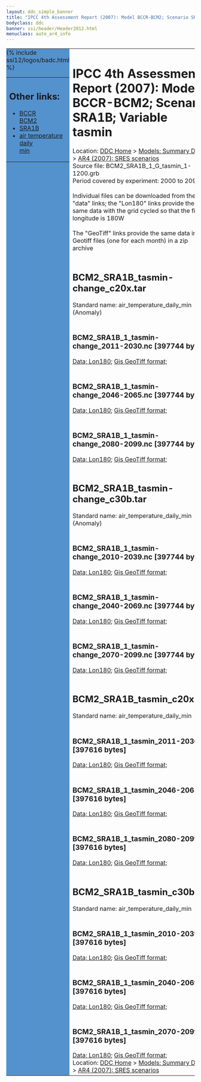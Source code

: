 ```yaml
---
layout: ddc_simple_banner
title: "IPCC 4th Assessment Report (2007): Model BCCR-BCM2; Scenario SRA1B; Variable tasmin"
bodyclass: ddc
banner: ssi/header/Header2012.html
menuclass: auto_ar4_info
---
```



<table width="100%" border="0" cellspacing="0" cellpadding="0" style="border-collapse: collapse;">
<tr style="margin:0;padding:0;border:0;">
<td style="margin:0;padding:0;border:0;height:1pt;width:150pt;background:#5492CD;" valign="top" >

<div id="lh-col2" class="auto_ar4_info">
<table class="menumain" bgcolor="#5492CD" cellspacing="0" width="100%" border="0">
<tr><td>
<h2> Other links:</h2>
<ul>
<li><a href="/auto/ar4/model-BCCR-BCM2.html">BCCR<br/>BCM2</a></li>
<li><a href="/auto/ar4/scenario-SRA1B.html">SRA1B</a></li>
<li><a href="/auto/ar4/var-air_temperature_daily_min.html">air temperature daily<br/> min</a></li>
</ul>
</td></tr>
{% include ssi12/logos/badc.html %}
</table>
</div>
</td>
<td><h1>IPCC 4th Assessment Report (2007): Model BCCR-BCM2; Scenario SRA1B; Variable tasmin</h1>

<!-- Breadcrumb1 -->
<div id="breadcrumb1" align="left">
Location: <a href="/index.html">DDC Home</a> > <a href="/sim/gcm_clim/">Models: Summary Data</a>
> <a href="/sim/gcm_clim/SRES_AR4/index.html">AR4 (2007): SRES scenarios</a>
</div>
<!-- End of Breadcrumb1 -->Source file: BCM2_SRA1B_1_G_tasmin_1-1200.grb
<br/>
Period covered by experiment: 2000 to 2099<br/>
<br/>Individual files can be downloaded from the "data" links; the "Lon180" links provide the same data
         with the grid cycled so that the first longitude is 180W<br/>
<br/>The "GeoTiff" links provide the same data in 12 Geotiff files (one for each month)
          in a zip archive<br/>
<br/><h2>BCM2_SRA1B_tasmin-change_c20x.tar</h2>
Standard name: air_temperature_daily_min (Anomaly)<br>
<br/><h3>BCM2_SRA1B_1_tasmin-change_2011-2030.nc [397744 bytes]</h3>
<a href="http://apps.ipcc-data.org/cgi-bin/downl/ar4_nc/tasmin/BCM2_SRA1B_1_tasmin-change_2011-2030.nc">Data; </a><a href="http://apps.ipcc-data.org/cgi-bin/downl/ar4_nc/tasmin/BCM2_SRA1B_1_tasmin-change_2011-2030.cyto180.nc"> Lon180</a>; <a href="/cgi-bin/downl/ar4_tif/tasmin/BCM2_SRA1B_1_tasmin-change_2011-2030.zip">Gis GeoTiff format; </a><br/>
<br/><h3>BCM2_SRA1B_1_tasmin-change_2046-2065.nc [397744 bytes]</h3>
<a href="http://apps.ipcc-data.org/cgi-bin/downl/ar4_nc/tasmin/BCM2_SRA1B_1_tasmin-change_2046-2065.nc">Data; </a><a href="http://apps.ipcc-data.org/cgi-bin/downl/ar4_nc/tasmin/BCM2_SRA1B_1_tasmin-change_2046-2065.cyto180.nc"> Lon180</a>; <a href="/cgi-bin/downl/ar4_tif/tasmin/BCM2_SRA1B_1_tasmin-change_2046-2065.zip">Gis GeoTiff format; </a><br/>
<br/><h3>BCM2_SRA1B_1_tasmin-change_2080-2099.nc [397744 bytes]</h3>
<a href="http://apps.ipcc-data.org/cgi-bin/downl/ar4_nc/tasmin/BCM2_SRA1B_1_tasmin-change_2080-2099.nc">Data; </a><a href="http://apps.ipcc-data.org/cgi-bin/downl/ar4_nc/tasmin/BCM2_SRA1B_1_tasmin-change_2080-2099.cyto180.nc"> Lon180</a>; <a href="/cgi-bin/downl/ar4_tif/tasmin/BCM2_SRA1B_1_tasmin-change_2080-2099.zip">Gis GeoTiff format; </a><br/>
<br/><h2>BCM2_SRA1B_tasmin-change_c30b.tar</h2>
Standard name: air_temperature_daily_min (Anomaly)<br>
<br/><h3>BCM2_SRA1B_1_tasmin-change_2010-2039.nc [397744 bytes]</h3>
<a href="http://apps.ipcc-data.org/cgi-bin/downl/ar4_nc/tasmin/BCM2_SRA1B_1_tasmin-change_2010-2039.nc">Data; </a><a href="http://apps.ipcc-data.org/cgi-bin/downl/ar4_nc/tasmin/BCM2_SRA1B_1_tasmin-change_2010-2039.cyto180.nc"> Lon180</a>; <a href="/cgi-bin/downl/ar4_tif/tasmin/BCM2_SRA1B_1_tasmin-change_2010-2039.zip">Gis GeoTiff format; </a><br/>
<br/><h3>BCM2_SRA1B_1_tasmin-change_2040-2069.nc [397744 bytes]</h3>
<a href="http://apps.ipcc-data.org/cgi-bin/downl/ar4_nc/tasmin/BCM2_SRA1B_1_tasmin-change_2040-2069.nc">Data; </a><a href="http://apps.ipcc-data.org/cgi-bin/downl/ar4_nc/tasmin/BCM2_SRA1B_1_tasmin-change_2040-2069.cyto180.nc"> Lon180</a>; <a href="/cgi-bin/downl/ar4_tif/tasmin/BCM2_SRA1B_1_tasmin-change_2040-2069.zip">Gis GeoTiff format; </a><br/>
<br/><h3>BCM2_SRA1B_1_tasmin-change_2070-2099.nc [397744 bytes]</h3>
<a href="http://apps.ipcc-data.org/cgi-bin/downl/ar4_nc/tasmin/BCM2_SRA1B_1_tasmin-change_2070-2099.nc">Data; </a><a href="http://apps.ipcc-data.org/cgi-bin/downl/ar4_nc/tasmin/BCM2_SRA1B_1_tasmin-change_2070-2099.cyto180.nc"> Lon180</a>; <a href="/cgi-bin/downl/ar4_tif/tasmin/BCM2_SRA1B_1_tasmin-change_2070-2099.zip">Gis GeoTiff format; </a><br/>
<br/><h2>BCM2_SRA1B_tasmin_c20x.tar</h2>
Standard name: air_temperature_daily_min<br>
<br/><h3>BCM2_SRA1B_1_tasmin_2011-2030.nc [397616 bytes]</h3>
<a href="http://apps.ipcc-data.org/cgi-bin/downl/ar4_nc/tasmin/BCM2_SRA1B_1_tasmin_2011-2030.nc">Data; </a><a href="http://apps.ipcc-data.org/cgi-bin/downl/ar4_nc/tasmin/BCM2_SRA1B_1_tasmin_2011-2030.cyto180.nc"> Lon180</a>; <a href="/cgi-bin/downl/ar4_tif/tasmin/BCM2_SRA1B_1_tasmin_2011-2030.zip">Gis GeoTiff format; </a><br/>
<br/><h3>BCM2_SRA1B_1_tasmin_2046-2065.nc [397616 bytes]</h3>
<a href="http://apps.ipcc-data.org/cgi-bin/downl/ar4_nc/tasmin/BCM2_SRA1B_1_tasmin_2046-2065.nc">Data; </a><a href="http://apps.ipcc-data.org/cgi-bin/downl/ar4_nc/tasmin/BCM2_SRA1B_1_tasmin_2046-2065.cyto180.nc"> Lon180</a>; <a href="/cgi-bin/downl/ar4_tif/tasmin/BCM2_SRA1B_1_tasmin_2046-2065.zip">Gis GeoTiff format; </a><br/>
<br/><h3>BCM2_SRA1B_1_tasmin_2080-2099.nc [397616 bytes]</h3>
<a href="http://apps.ipcc-data.org/cgi-bin/downl/ar4_nc/tasmin/BCM2_SRA1B_1_tasmin_2080-2099.nc">Data; </a><a href="http://apps.ipcc-data.org/cgi-bin/downl/ar4_nc/tasmin/BCM2_SRA1B_1_tasmin_2080-2099.cyto180.nc"> Lon180</a>; <a href="/cgi-bin/downl/ar4_tif/tasmin/BCM2_SRA1B_1_tasmin_2080-2099.zip">Gis GeoTiff format; </a><br/>
<br/><h2>BCM2_SRA1B_tasmin_c30b.tar</h2>
Standard name: air_temperature_daily_min<br>
<br/><h3>BCM2_SRA1B_1_tasmin_2010-2039.nc [397616 bytes]</h3>
<a href="http://apps.ipcc-data.org/cgi-bin/downl/ar4_nc/tasmin/BCM2_SRA1B_1_tasmin_2010-2039.nc">Data; </a><a href="http://apps.ipcc-data.org/cgi-bin/downl/ar4_nc/tasmin/BCM2_SRA1B_1_tasmin_2010-2039.cyto180.nc"> Lon180</a>; <a href="/cgi-bin/downl/ar4_tif/tasmin/BCM2_SRA1B_1_tasmin_2010-2039.zip">Gis GeoTiff format; </a><br/>
<br/><h3>BCM2_SRA1B_1_tasmin_2040-2069.nc [397616 bytes]</h3>
<a href="http://apps.ipcc-data.org/cgi-bin/downl/ar4_nc/tasmin/BCM2_SRA1B_1_tasmin_2040-2069.nc">Data; </a><a href="http://apps.ipcc-data.org/cgi-bin/downl/ar4_nc/tasmin/BCM2_SRA1B_1_tasmin_2040-2069.cyto180.nc"> Lon180</a>; <a href="/cgi-bin/downl/ar4_tif/tasmin/BCM2_SRA1B_1_tasmin_2040-2069.zip">Gis GeoTiff format; </a><br/>
<br/><h3>BCM2_SRA1B_1_tasmin_2070-2099.nc [397616 bytes]</h3>
<a href="http://apps.ipcc-data.org/cgi-bin/downl/ar4_nc/tasmin/BCM2_SRA1B_1_tasmin_2070-2099.nc">Data; </a><a href="http://apps.ipcc-data.org/cgi-bin/downl/ar4_nc/tasmin/BCM2_SRA1B_1_tasmin_2070-2099.cyto180.nc"> Lon180</a>; <a href="/cgi-bin/downl/ar4_tif/tasmin/BCM2_SRA1B_1_tasmin_2070-2099.zip">Gis GeoTiff format; </a><br/>
<!-- Breadcrumb2 -->
<div id="breadcrumb2" align="left">
Location: <a href="/index.html">DDC Home</a> > <a href="/sim/gcm_clim/">Models: Summary Data</a>
> <a href="/sim/gcm_clim/SRES_AR4/index.html">AR4 (2007): SRES scenarios</a>
</div>
<!-- End of Breadcrumb2 --></td></tr></table>
